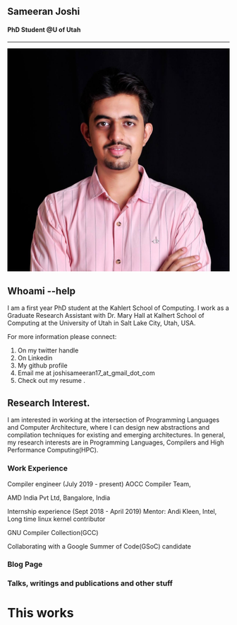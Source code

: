 ## **Sameeran Joshi**
#### **PhD Student @U of Utah**

---
![This is profile pic](/joshi%2001.jpg)

## **Whoami --help**

I am a first year PhD student at the Kahlert School of Computing<link me>. I work as a Graduate Research Assistant with Dr. Mary Hall <link me> at
Kalhert School of Computing at the University of Utah in Salt Lake City, Utah, USA.

For more information please connect:
1. On my <twitter handle> twitter handle
2. On Linkedin 
3. My github profile 
4. Email me at joshisameeran17_at_gmail_dot_com
5. Check out my resume <link me>.

## Research Interest.
I am interested in working at the intersection of Programming Languages and Computer Architecture, where I can design new abstractions and compilation techniques for existing and emerging architectures. In general, my research interests are in Programming Languages, Compilers and High Performance Computing(HPC).

### Work Experience

Compiler engineer (July 2019 - present)
AOCC Compiler Team,

AMD India Pvt Ltd, Bangalore, India

Internship experience (Sept 2018 - April 2019)
Mentor: Andi Kleen, Intel, Long time linux kernel contributor

GNU Compiler Collection(GCC)

Collaborating with a Google Summer of Code(GSoC) candidate

### Blog Page

### Talks, writings and publications and other stuff


# This works